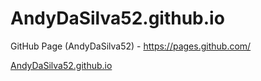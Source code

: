 # AndyDaSilva52.github.io

GitHub Page (AndyDaSilva52) - https://pages.github.com/

[AndyDaSilva52.github.io](https://AndyDaSilva52.github.io)
